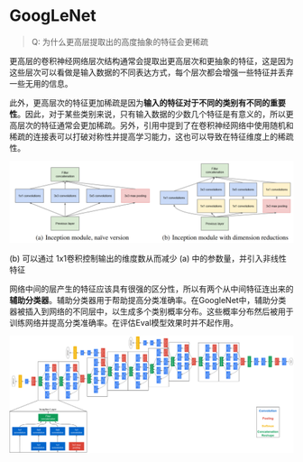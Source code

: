 # GoogLeNet

> Q: 为什么更高层提取出的高度抽象的特征会更稀疏
> 

更高层的卷积神经网络层次结构通常会提取出更高层次和更抽象的特征，这是因为这些层次可以看做是输入数据的不同表达方式，每个层次都会增强一些特征并丢弃一些无用的信息。

此外，更高层次的特征更加稀疏是因为**输入的特征对于不同的类别有不同的重要性**。因此，对于某些类别来说，只有输入数据的少数几个特征是有意义的，所以更高层次的特征通常会更加稀疏。另外，引用中提到了在卷积神经网络中使用随机和稀疏的连接表可以打破对称性并提高学习能力，这也可以导致在特征维度上的稀疏性。

![Untitled](Untitled.png)

(b) 可以通过 1x1卷积控制输出的维度数从而减少 (a) 中的参数量，并引入非线性特征

网络中间的层产生的特征应该具有很强的区分性，所以有两个从中间特征连出来的**辅助分类器**。辅助分类器用于帮助提高分类准确率。在GoogleNet中，辅助分类器被插入到网络的不同层中，以生成多个类别概率分布。这些概率分布然后被用于训练网络并提高分类准确率。在评估Eval模型效果时并不起作用。

![Untitled](Untitled%201.png)